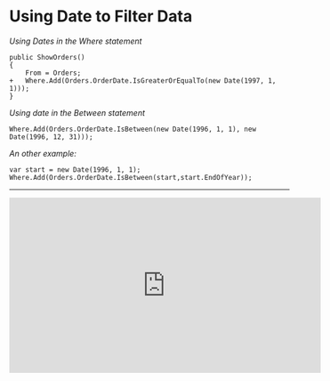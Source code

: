 ﻿# Using Date to Filter Data

*Using Dates in the Where statement*
```csdiff
public ShowOrders()
{
    From = Orders;
+   Where.Add(Orders.OrderDate.IsGreaterOrEqualTo(new Date(1997, 1, 1)));
}
```
*Using date in the Between statement*
```csdiff
Where.Add(Orders.OrderDate.IsBetween(new Date(1996, 1, 1), new Date(1996, 12, 31)));
```
*An other example:*
```csdiff
var start = new Date(1996, 1, 1);
Where.Add(Orders.OrderDate.IsBetween(start,start.EndOfYear));
```


---

<iframe width="560" height="315" src="https://www.youtube.com/embed/B_Xqlz1Cy-U?list=PL1DEQjXG2xnJHBP-SfD7JIStsHcbhKV8r" frameborder="0" allowfullscreen></iframe>

